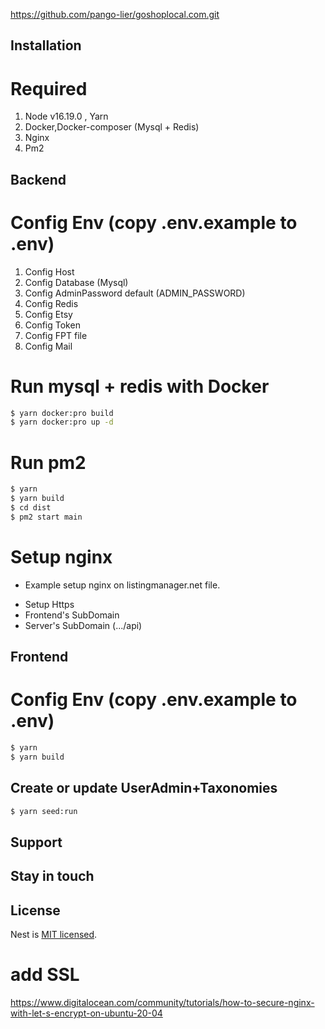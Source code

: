 

https://github.com/pango-lier/goshoplocal.com.git

## Installation
# Required
1. Node v16.19.0 , Yarn
2. Docker,Docker-composer (Mysql + Redis)
3. Nginx
4. Pm2

## Backend

# Config Env (copy .env.example to .env)
1. Config Host
2. Config Database (Mysql)
3. Config AdminPassword default (ADMIN_PASSWORD)
4. Config Redis
5. Config Etsy
6. Config Token
7. Config FPT file
8. Config Mail

# Run mysql + redis with Docker
```bash
$ yarn docker:pro build
$ yarn docker:pro up -d
```
# Run pm2
```bash
$ yarn
$ yarn build
$ cd dist
$ pm2 start main
```
# Setup nginx

- Example setup nginx on listingmanager.net file.
+ Setup Https
+ Frontend's SubDomain
+ Server's SubDomain (.../api)

## Frontend
# Config Env (copy .env.example to .env)

```bash
$ yarn
$ yarn build
```

## Create or update UserAdmin+Taxonomies

```bash
$ yarn seed:run
```

## Support


## Stay in touch


## License

Nest is [MIT licensed](LICENSE).

# add SSL
https://www.digitalocean.com/community/tutorials/how-to-secure-nginx-with-let-s-encrypt-on-ubuntu-20-04